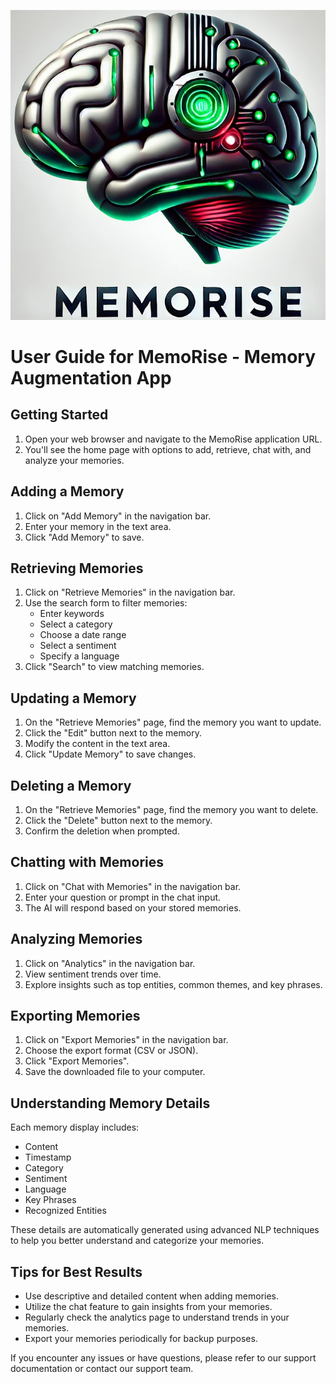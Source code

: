 ![MemoRise Logo](static/images/logo.png)

# User Guide for MemoRise - Memory Augmentation App

## Getting Started

1. Open your web browser and navigate to the MemoRise application URL.
2. You'll see the home page with options to add, retrieve, chat with, and analyze your memories.

## Adding a Memory

1. Click on "Add Memory" in the navigation bar.
2. Enter your memory in the text area.
3. Click "Add Memory" to save.

## Retrieving Memories

1. Click on "Retrieve Memories" in the navigation bar.
2. Use the search form to filter memories:
   - Enter keywords
   - Select a category
   - Choose a date range
   - Select a sentiment
   - Specify a language
3. Click "Search" to view matching memories.

## Updating a Memory

1. On the "Retrieve Memories" page, find the memory you want to update.
2. Click the "Edit" button next to the memory.
3. Modify the content in the text area.
4. Click "Update Memory" to save changes.

## Deleting a Memory

1. On the "Retrieve Memories" page, find the memory you want to delete.
2. Click the "Delete" button next to the memory.
3. Confirm the deletion when prompted.

## Chatting with Memories

1. Click on "Chat with Memories" in the navigation bar.
2. Enter your question or prompt in the chat input.
3. The AI will respond based on your stored memories.

## Analyzing Memories

1. Click on "Analytics" in the navigation bar.
2. View sentiment trends over time.
3. Explore insights such as top entities, common themes, and key phrases.

## Exporting Memories

1. Click on "Export Memories" in the navigation bar.
2. Choose the export format (CSV or JSON).
3. Click "Export Memories".
4. Save the downloaded file to your computer.

## Understanding Memory Details

Each memory display includes:
- Content
- Timestamp
- Category
- Sentiment
- Language
- Key Phrases
- Recognized Entities

These details are automatically generated using advanced NLP techniques to help you better understand and categorize your memories.

## Tips for Best Results

- Use descriptive and detailed content when adding memories.
- Utilize the chat feature to gain insights from your memories.
- Regularly check the analytics page to understand trends in your memories.
- Export your memories periodically for backup purposes.

If you encounter any issues or have questions, please refer to our support documentation or contact our support team.
